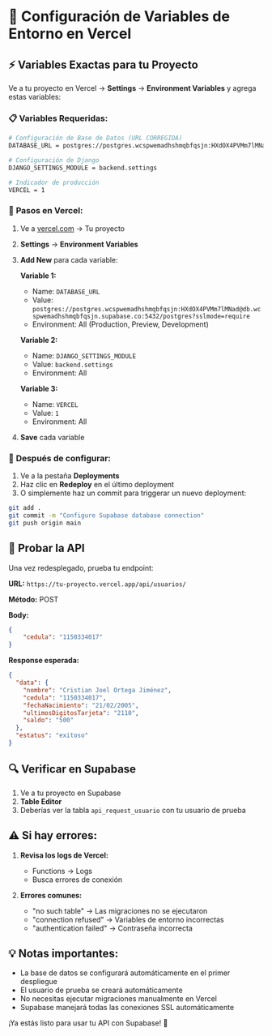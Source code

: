 # 🚀 Configuración de Variables de Entorno en Vercel

## ⚡ Variables Exactas para tu Proyecto

Ve a tu proyecto en Vercel → **Settings** → **Environment Variables** y agrega estas variables:

### 📋 **Variables Requeridas:**

```bash
# Configuración de Base de Datos (URL CORREGIDA)
DATABASE_URL = postgres://postgres.wcspwemadhshmqbfqsjn:HXdOX4PVMm7lMNad@db.wcspwemadhshmqbfqsjn.supabase.co:5432/postgres?sslmode=require

# Configuración de Django
DJANGO_SETTINGS_MODULE = backend.settings

# Indicador de producción
VERCEL = 1
```

### 🎯 **Pasos en Vercel:**

1. Ve a [vercel.com](https://vercel.com) → Tu proyecto
2. **Settings** → **Environment Variables**
3. **Add New** para cada variable:

   **Variable 1:**
   - Name: `DATABASE_URL`
   - Value: `postgres://postgres.wcspwemadhshmqbfqsjn:HXdOX4PVMm7lMNad@db.wcspwemadhshmqbfqsjn.supabase.co:5432/postgres?sslmode=require`
   - Environment: All (Production, Preview, Development)

   **Variable 2:**
   - Name: `DJANGO_SETTINGS_MODULE`
   - Value: `backend.settings`
   - Environment: All

   **Variable 3:**
   - Name: `VERCEL`
   - Value: `1`
   - Environment: All

4. **Save** cada variable

### 🔄 **Después de configurar:**

1. Ve a la pestaña **Deployments**
2. Haz clic en **Redeploy** en el último deployment
3. O simplemente haz un commit para triggerar un nuevo deployment:

```bash
git add .
git commit -m "Configure Supabase database connection"
git push origin main
```

## 🧪 **Probar la API**

Una vez redesplegado, prueba tu endpoint:

**URL:** `https://tu-proyecto.vercel.app/api/usuarios/`

**Método:** POST

**Body:**
```json
{
    "cedula": "1150334017"
}
```

**Response esperada:**
```json
{
  "data": {
    "nombre": "Cristian Joel Ortega Jiménez",
    "cedula": "1150334017",
    "fechaNacimiento": "21/02/2005",
    "ultimosDigitosTarjeta": "2110",
    "saldo": "500"
  },
  "estatus": "exitoso"
}
```

## 🔍 **Verificar en Supabase**

1. Ve a tu proyecto en Supabase
2. **Table Editor**
3. Deberías ver la tabla `api_request_usuario` con tu usuario de prueba

## ⚠️ **Si hay errores:**

1. **Revisa los logs de Vercel:**
   - Functions → Logs
   - Busca errores de conexión

2. **Errores comunes:**
   - "no such table" → Las migraciones no se ejecutaron
   - "connection refused" → Variables de entorno incorrectas
   - "authentication failed" → Contraseña incorrecta

## 💡 **Notas importantes:**

- La base de datos se configurará automáticamente en el primer despliegue
- El usuario de prueba se creará automáticamente
- No necesitas ejecutar migraciones manualmente en Vercel
- Supabase manejará todas las conexiones SSL automáticamente

¡Ya estás listo para usar tu API con Supabase! 🎉